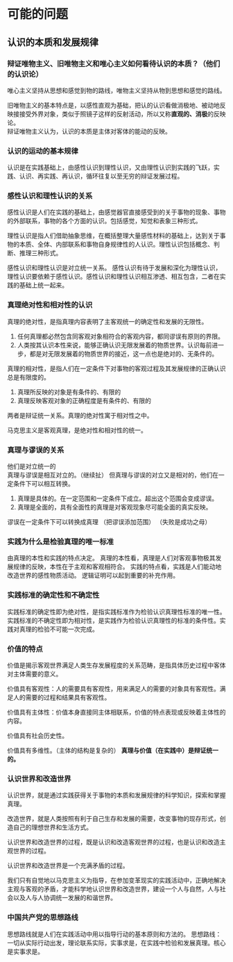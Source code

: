 # 可能的问题
## 认识的本质和发展规律
### 辩证唯物主义、旧唯物主义和唯心主义如何看待认识的本质？（他们的认识论）
唯心主义坚持从思想和感觉到物的路线，唯物主义坚持从物到思想和感觉的路线。  

旧唯物主义的基本特点是，以感性直观为基础，把认的认识看做消极地、被动地反映接接受外界对象，类似于照镜子这样的反射活动，所以又称**直观的、消极**的反映论。  
辩证唯物主义认为，认识的本质是主体对客体的能动的反映。
### 认识的运动的基本规律
认识是在实践基础上，由感性认识到理性认识，又由理性认识到实践的飞跃，实践、认识、再实践、再认识，循环往复以至无穷的辩证发展过程。
### 感性认识和理性认识的关系
感性认识是人们在实践的基础上，由感觉器官直接感受到的关于事物的现象、事物的外部联系，事物的各个方面的认识。包括感觉，知觉和表象三种形式。  

理性认识是指人们借助抽象思维，在概括整理大量感性材料的基础上，达到关于事物的本质、全体、内部联系和事物自身规律性的人认识。理性认识包括概念、判断、推理三种形式。

感性认识和理性认识是对立统一关系。
感性认识有待于发展和深化为理性认识，理性认识要依赖于感性认识。感性认识和理性认识相互渗透、相互包含，二者在实践的基础上统一起来。
### 真理绝对性和相对性的认识
真理的绝对性，是指真理内容表明了主客观统一的确定性和发展的无限性。
1. 任何真理都必然包含同客观对象相符合的客观内容，都同谬误有原则的界限。
1. 人类按其认识本性来说，能够正确认识无限发展着的物质世界。认识每前进一步，都是对无限发展着的物质世界的接近，这一点也是绝对的、无条件的。

真理的相对性，是指人们在一定条件下对事物的客观过程及其发展规律的正确认识总是有限度的。
1. 真理所反映的对象是有条件的、有限的
1. 真理反映客观对象的正确程度是有条件的、有限的

两者是辩证统一关系。真理的绝对性寓于相对性之中。

马克思主义是客观真理，是绝对性和相对性的统一。

### 真理与谬误的关系
他们是对立统一的  
真理与谬误是相互对立的。（继续扯）
但真理与谬误的对立又是相对的，他们在一定条件下可以相互转换。
1. 真理是具体的。在一定范围和一定条件下成立。超出这个范围会变成谬误。
1. 真理是全面的，具有全面性的真理是对客观现象尽可能全面的真实反映。

谬误在一定条件下可以转换成真理
（把谬误添加范围）
（失败是成功之母）
### 实践为什么是检验真理的唯一标准
由真理的本性和实践的特点决定。
真理的本性看，真理是人们对客观事物极其发展规律的反映，本性在于主观和客观相符合。
实践的特点看，实践是人们能动地改造世界的感性物质活动。
逻辑证明可以起到重要的补充作用。
### 实践标准的确定性和不确定性
实践标准的确定性即为绝对性，是指实践标准作为检验认识真理性标准的唯一性。
实践标准的不确定性即为相对性，是实践作为检验认识真理性的标准的条件性。实践对真理的检验不可能一次完成。
### 价值的特点
价值是揭示客观世界满足人类生存发展程度的关系范畴，是指具体历史过程中客体对主体需要的意义。

价值具有客观性：人的需要具有客观性，用来满足人的需要的对象具有客观性。满足人的需要的过程和结果具有客观性。

价值具有主体性：价值本身直接同主体相联系，价值的特点表现或反映着主体性的内容。

价值具有社会历史性。

价值具有多维性。（主体的结构是复杂的）
**真理与价值（在实践中）是辩证统一的。**
### 认识世界和改造世界
认识世界，就是通过实践获得关于事物的本质和发展规律的科学知识，探索和掌握真理。

改造世界，就是人类按照有利于自己生存和发展的需要，改变事物的现存形式，创造自己的理想世界和生活方式。

认识世界和改造世界的过程，既是认识和改造客观世界的过程，也是认识和改造主观世界的过程。

认识世界和改造世界是一个充满矛盾的过程。

我们只有自觉地以马克思主义为指导，在参加变革现实的实践活动中，正确地解决主观与客观的矛盾，才能科学地认识世界和改造世界，建设一个人与自然，人与社会以及人与人协调统一发展的和谐世界。

### 中国共产党的思想路线
思想路线就是人们在实践活动中用以指导行动的基本原则和方法的。
思想路线：一切从实际行动出发，理论联系实际，实事求是，在实践中检验和发展真理。核心是实事求是。